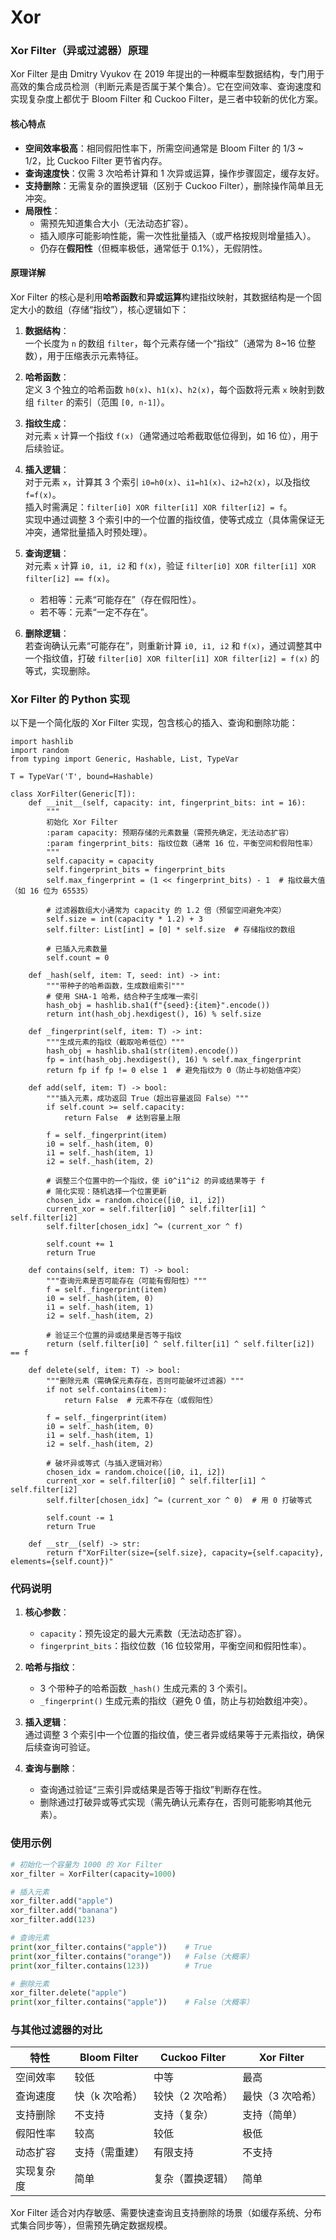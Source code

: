 # Xor

### Xor Filter（异或过滤器）原理


Xor Filter 是由 Dmitry Vyukov 在 2019 年提出的一种概率型数据结构，专门用于高效的集合成员检测（判断元素是否属于某个集合）。它在空间效率、查询速度和实现复杂度上都优于 Bloom Filter 和 Cuckoo Filter，是三者中较新的优化方案。


#### 核心特点
- **空间效率极高**：相同假阳性率下，所需空间通常是 Bloom Filter 的 1/3 ~ 1/2，比 Cuckoo Filter 更节省内存。
- **查询速度快**：仅需 3 次哈希计算和 1 次异或运算，操作步骤固定，缓存友好。
- **支持删除**：无需复杂的置换逻辑（区别于 Cuckoo Filter），删除操作简单且无冲突。
- **局限性**：
  - 需预先知道集合大小（无法动态扩容）。
  - 插入顺序可能影响性能，需一次性批量插入（或严格按规则增量插入）。
  - 仍存在**假阳性**（但概率极低，通常低于 0.1%），无假阴性。


#### 原理详解
Xor Filter 的核心是利用**哈希函数**和**异或运算**构建指纹映射，其数据结构是一个固定大小的数组（存储“指纹”），核心逻辑如下：

1. **数据结构**：  
   一个长度为 `n` 的数组 `filter`，每个元素存储一个“指纹”（通常为 8~16 位整数），用于压缩表示元素特征。

2. **哈希函数**：  
   定义 3 个独立的哈希函数 `h0(x)`、`h1(x)`、`h2(x)`，每个函数将元素 `x` 映射到数组 `filter` 的索引（范围 `[0, n-1]`）。

3. **指纹生成**：  
   对元素 `x` 计算一个指纹 `f(x)`（通常通过哈希截取低位得到，如 16 位），用于后续验证。

4. **插入逻辑**：  
   对于元素 `x`，计算其 3 个索引 `i0=h0(x)`、`i1=h1(x)`、`i2=h2(x)`，以及指纹 `f=f(x)`。  
   插入时需满足：`filter[i0] XOR filter[i1] XOR filter[i2] = f`。  
   实现中通过调整 3 个索引中的一个位置的指纹值，使等式成立（具体需保证无冲突，通常批量插入时预处理）。

5. **查询逻辑**：  
   对元素 `x` 计算 `i0, i1, i2` 和 `f(x)`，验证 `filter[i0] XOR filter[i1] XOR filter[i2] == f(x)`。  
   - 若相等：元素“可能存在”（存在假阳性）。  
   - 若不等：元素“一定不存在”。

6. **删除逻辑**：  
   若查询确认元素“可能存在”，则重新计算 `i0, i1, i2` 和 `f(x)`，通过调整其中一个指纹值，打破 `filter[i0] XOR filter[i1] XOR filter[i2] = f(x)` 的等式，实现删除。


### Xor Filter 的 Python 实现

以下是一个简化版的 Xor Filter 实现，包含核心的插入、查询和删除功能：


```
import hashlib
import random
from typing import Generic, Hashable, List, TypeVar

T = TypeVar('T', bound=Hashable)

class XorFilter(Generic[T]):
    def __init__(self, capacity: int, fingerprint_bits: int = 16):
        """
        初始化 Xor Filter
        :param capacity: 预期存储的元素数量（需预先确定，无法动态扩容）
        :param fingerprint_bits: 指纹位数（通常 16 位，平衡空间和假阳性率）
        """
        self.capacity = capacity
        self.fingerprint_bits = fingerprint_bits
        self.max_fingerprint = (1 << fingerprint_bits) - 1  # 指纹最大值（如 16 位为 65535）
        
        # 过滤器数组大小通常为 capacity 的 1.2 倍（预留空间避免冲突）
        self.size = int(capacity * 1.2) + 3
        self.filter: List[int] = [0] * self.size  # 存储指纹的数组
        
        # 已插入元素数量
        self.count = 0

    def _hash(self, item: T, seed: int) -> int:
        """带种子的哈希函数，生成数组索引"""
        # 使用 SHA-1 哈希，结合种子生成唯一索引
        hash_obj = hashlib.sha1(f"{seed}:{item}".encode())
        return int(hash_obj.hexdigest(), 16) % self.size

    def _fingerprint(self, item: T) -> int:
        """生成元素的指纹（截取哈希低位）"""
        hash_obj = hashlib.sha1(str(item).encode())
        fp = int(hash_obj.hexdigest(), 16) % self.max_fingerprint
        return fp if fp != 0 else 1  # 避免指纹为 0（防止与初始值冲突）

    def add(self, item: T) -> bool:
        """插入元素，成功返回 True（超出容量返回 False）"""
        if self.count >= self.capacity:
            return False  # 达到容量上限
        
        f = self._fingerprint(item)
        i0 = self._hash(item, 0)
        i1 = self._hash(item, 1)
        i2 = self._hash(item, 2)
        
        # 调整三个位置中的一个指纹，使 i0^i1^i2 的异或结果等于 f
        # 简化实现：随机选择一个位置更新
        chosen_idx = random.choice([i0, i1, i2])
        current_xor = self.filter[i0] ^ self.filter[i1] ^ self.filter[i2]
        self.filter[chosen_idx] ^= (current_xor ^ f)
        
        self.count += 1
        return True

    def contains(self, item: T) -> bool:
        """查询元素是否可能存在（可能有假阳性）"""
        f = self._fingerprint(item)
        i0 = self._hash(item, 0)
        i1 = self._hash(item, 1)
        i2 = self._hash(item, 2)
        
        # 验证三个位置的异或结果是否等于指纹
        return (self.filter[i0] ^ self.filter[i1] ^ self.filter[i2]) == f

    def delete(self, item: T) -> bool:
        """删除元素（需确保元素存在，否则可能破坏过滤器）"""
        if not self.contains(item):
            return False  # 元素不存在（或假阳性）
        
        f = self._fingerprint(item)
        i0 = self._hash(item, 0)
        i1 = self._hash(item, 1)
        i2 = self._hash(item, 2)
        
        # 破坏异或等式（与插入逻辑对称）
        chosen_idx = random.choice([i0, i1, i2])
        current_xor = self.filter[i0] ^ self.filter[i1] ^ self.filter[i2]
        self.filter[chosen_idx] ^= (current_xor ^ 0)  # 用 0 打破等式
        
        self.count -= 1
        return True

    def __str__(self) -> str:
        return f"XorFilter(size={self.size}, capacity={self.capacity}, elements={self.count})"

```



### 代码说明
1. **核心参数**：  
   - `capacity`：预先设定的最大元素数（无法动态扩容）。  
   - `fingerprint_bits`：指纹位数（16 位较常用，平衡空间和假阳性率）。  

2. **哈希与指纹**：  
   - 3 个带种子的哈希函数 `_hash()` 生成元素的 3 个索引。  
   - `_fingerprint()` 生成元素的指纹（避免 0 值，防止与初始数组冲突）。  

3. **插入逻辑**：  
   通过调整 3 个索引中一个位置的指纹值，使三者异或结果等于元素指纹，确保后续查询可验证。  

4. **查询与删除**：  
   - 查询通过验证“三索引异或结果是否等于指纹”判断存在性。  
   - 删除通过打破异或等式实现（需先确认元素存在，否则可能影响其他元素）。  


### 使用示例
```python
# 初始化一个容量为 1000 的 Xor Filter
xor_filter = XorFilter(capacity=1000)

# 插入元素
xor_filter.add("apple")
xor_filter.add("banana")
xor_filter.add(123)

# 查询元素
print(xor_filter.contains("apple"))    # True
print(xor_filter.contains("orange"))   # False（大概率）
print(xor_filter.contains(123))        # True

# 删除元素
xor_filter.delete("apple")
print(xor_filter.contains("apple"))    # False（大概率）
```


### 与其他过滤器的对比
| 特性               | Bloom Filter       | Cuckoo Filter      | Xor Filter         |
|--------------------|--------------------|--------------------|--------------------|
| 空间效率           | 较低               | 中等               | 最高               |
| 查询速度           | 快（k 次哈希）     | 较快（2 次哈希）   | 最快（3 次哈希）   |
| 支持删除           | 不支持             | 支持（复杂）       | 支持（简单）       |
| 假阳性率           | 较高               | 较低               | 极低               |
| 动态扩容           | 支持（需重建）     | 有限支持           | 不支持             |
| 实现复杂度         | 简单               | 复杂（置换逻辑）   | 简单               |

Xor Filter 适合对内存敏感、需要快速查询且支持删除的场景（如缓存系统、分布式集合同步等），但需预先确定数据规模。

